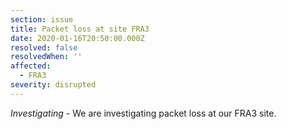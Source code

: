 ```yaml
---
section: issue
title: Packet loss at site FRA3
date: 2020-01-16T20:50:00.000Z
resolved: false
resolvedWhen: ''
affected:
  - FRA3
severity: disrupted
---
```

*Investigating* - We are investigating packet loss at our FRA3 site.
